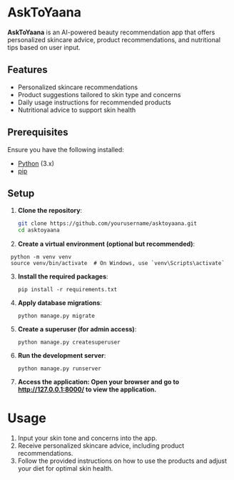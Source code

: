 # AskToYaana

**AskToYaana** is an AI-powered beauty recommendation app that offers personalized skincare advice, product recommendations, and nutritional tips based on user input.

## Features

- Personalized skincare recommendations
- Product suggestions tailored to skin type and concerns
- Daily usage instructions for recommended products
- Nutritional advice to support skin health

## Prerequisites

Ensure you have the following installed:

- [Python](https://www.python.org/downloads/) (3.x)
- [pip](https://pip.pypa.io/en/stable/)

## Setup

1. **Clone the repository**:
   ```bash
   git clone https://github.com/yourusername/asktoyaana.git
   cd asktoyaana
   ```
2. **Create a virtual environment (optional but recommended)**:
  ```
   python -m venv venv
   source venv/bin/activate  # On Windows, use `venv\Scripts\activate`
   ```
3. **Install the required packages**:
   ```
   pip install -r requirements.txt
   ```
   
4. **Apply database migrations**:
   ```
   python manage.py migrate
   ```
5. **Create a superuser (for admin access)**:
   ```
   python manage.py createsuperuser
   ```
6. **Run the development server**:
   ```
   python manage.py runserver
   ```
7. **Access the application: Open your browser and go to http://127.0.0.1:8000/ to view the application.**
   
# Usage
1. Input your skin tone and concerns into the app.
2. Receive personalized skincare advice, including product recommendations.
3. Follow the provided instructions on how to use the products and adjust your diet for optimal skin health.



